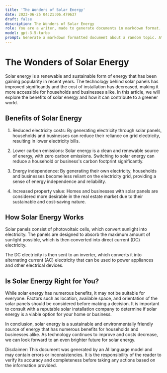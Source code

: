 ```yaml
---
title: 'The Wonders of Solar Energy'
date: 2023-06-25 04:21:06.479637
draft: false
description: The Wonders of Solar Energy
role: You are a writer, made to generate documents in markdown format. It is very important that all of the documents you generate are in valid markdown format.
model: gpt-3.5-turbo
prompt: Generate a markdown formatted document about a random topic. At the bottom, include a disclaimer explaining that the document was generated by you. The first line of the document should be the title. Make sure that the entire document is in proper markdown format, using a mix of various tags to make the document visually appealing.
---
```


# The Wonders of Solar Energy

Solar energy is a renewable and sustainable form of energy that has been gaining popularity in recent years. The technology behind solar panels has improved significantly and the cost of installation has decreased, making it more accessible for households and businesses alike. In this article, we will explore the benefits of solar energy and how it can contribute to a greener world.

## Benefits of Solar Energy

1. Reduced electricity costs: By generating electricity through solar panels, households and businesses can reduce their reliance on grid electricity, resulting in lower electricity bills.

2. Lower carbon emissions: Solar energy is a clean and renewable source of energy, with zero carbon emissions. Switching to solar energy can reduce a household or business's carbon footprint significantly.

3. Energy independence: By generating their own electricity, households and businesses become less reliant on the electricity grid, providing a sense of energy independence and reliability.

4. Increased property value: Homes and businesses with solar panels are considered more desirable in the real estate market due to their sustainable and cost-saving nature.

## How Solar Energy Works

Solar panels consist of photovoltaic cells, which convert sunlight into electricity. The panels are designed to absorb the maximum amount of sunlight possible, which is then converted into direct current (DC) electricity.

The DC electricity is then sent to an inverter, which converts it into alternating current (AC) electricity that can be used to power appliances and other electrical devices.

## Is Solar Energy Right for You?

While solar energy has numerous benefits, it may not be suitable for everyone. Factors such as location, available space, and orientation of the solar panels should be considered before making a decision. It is important to consult with a reputable solar installation company to determine if solar energy is a viable option for your home or business.

In conclusion, solar energy is a sustainable and environmentally friendly source of energy that has numerous benefits for households and businesses alike. As technology continues to improve and costs decrease, we can look forward to an even brighter future for solar energy.

Disclaimer: This document was generated by an AI language model and may contain errors or inconsistencies. It is the responsibility of the reader to verify its accuracy and completeness before taking any actions based on the information provided.